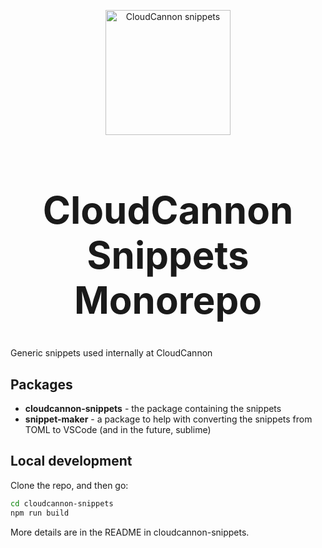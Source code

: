 <p align="center" style="margin-bottom: 40px">
  <img alt="CloudCannon snippets" src="https://d1qmdf3vop2l07.cloudfront.net/salmon-worm.cloudvent.net/compressed/_min_/325ce386c7ac9e3fa64335c5d36f2e16.svg" width="200">
</p>

<h1 align="center" style="font-size: 60px; font-weight: bold;">CloudCannon Snippets Monorepo</h1>

Generic snippets used internally at CloudCannon

## Packages

* **cloudcannon-snippets** - the package containing the snippets
* **snippet-maker** - a package to help with converting the snippets from TOML to VSCode (and in the future, sublime)


## Local development

Clone the repo, and then go:

```bash
cd cloudcannon-snippets
npm run build
```

More details are in the README in cloudcannon-snippets.
